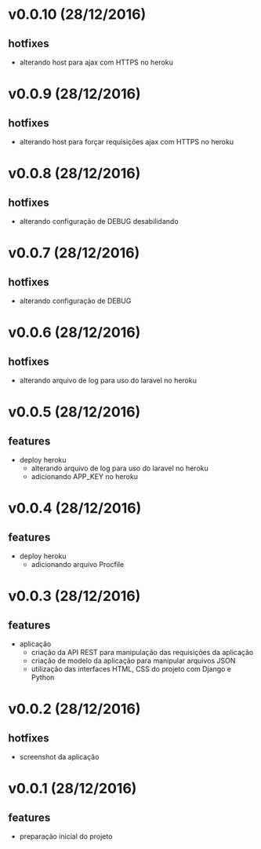 v0.0.10 (28/12/2016)
===================
## hotfixes
- alterando host para ajax com HTTPS no heroku

v0.0.9 (28/12/2016)
===================
## hotfixes
- alterando host para forçar requisições ajax com HTTPS no heroku

v0.0.8 (28/12/2016)
===================
## hotfixes
- alterando configuração de DEBUG desabilidando

v0.0.7 (28/12/2016)
===================
## hotfixes
- alterando configuração de DEBUG

v0.0.6 (28/12/2016)
===================
## hotfixes
- alterando arquivo de log para uso do laravel no heroku

v0.0.5 (28/12/2016)
===================
## features
- deploy heroku
    - alterando arquivo de log para uso do laravel no heroku
    - adicionando APP_KEY no heroku

v0.0.4 (28/12/2016)
===================
## features
- deploy heroku
    - adicionando arquivo Procfile

v0.0.3 (28/12/2016)
===================
## features
- aplicação
    - criação da API REST para manipulação das requisições da aplicação
    - criação de modelo da aplicação para manipular arquivos JSON
    - utilização das interfaces HTML, CSS do projeto com Django e Python

v0.0.2 (28/12/2016)
===================
## hotfixes
- screenshot da aplicação

v0.0.1 (28/12/2016)
===================
## features
- preparação inicial do projeto
